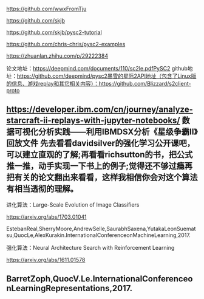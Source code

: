 https://github.com/wwxFromTju


https://github.com/skjb

https://github.com/skjb/pysc2-tutorial

https://github.com/chris-chris/pysc2-examples

https://zhuanlan.zhihu.com/p/29222384


论文地址：https://deepmind.com/documents/110/sc2le.pdfPySC2
github地址：https://github.com/deepmind/pysc2暴雪的星际2API地址（包含了Linux版的信息、游戏replay和其它相关内容）：https://github.com/Blizzard/s2client-proto


https://developer.ibm.com/cn/journey/analyze-starcraft-ii-replays-with-jupyter-notebooks/ 
数据可视化分析实践——利用IBMDSX分析《星级争霸II》回放文件
先去看看davidsilver的强化学习公开课吧，可以建立直观的了解;再看看richsutton的书，把公式推一推，动手实现一下书上的例子;觉得还不够过瘾再把有关的论文翻出来看看，这样我相信你会对这个算法有相当透彻的理解。
---------------------------------------
进化算法：Large-Scale Evolution of Image Classifiers
 
https://arxiv.org/abs/1703.01041

EstebanReal,SherryMoore,AndrewSelle,SaurabhSaxena,YutakaLeonSuematsu,QuocLe,AlexKurakin.InternationalConferenceonMachineLearning,2017.
 
强化算法：Neural Architecture Search with Reinforcement Learning

https://arxiv.org/abs/1611.01578
 
BarretZoph,QuocV.Le.InternationalConferenceonLearningRepresentations,2017.
----------------------------






  
